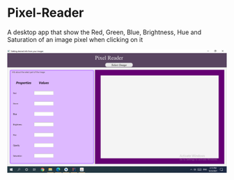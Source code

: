 # Pixel-Reader
A desktop app that show the Red, Green, Blue, Brightness, Hue and Saturation of an image pixel when clicking on it

![Screenshot 2021-09-23 141649](https://github.com/Ahmodiyy/Pixel-Reader/blob/9db09894b4748da7b2da61595effff5bce00cad2/src/images/Screenshot%202021-09-23%20141649.png)